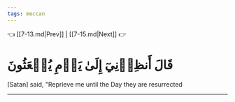 ```yaml
---
tags: meccan
---
```


👈 [[7-13.md|Prev]] | [[7-15.md|Next]] 👉

# قَالَ أَنظِرۡنِيٓ إِلَىٰ يَوۡمِ يُبۡعَثُونَ

[Satan] said, "Reprieve me until the Day they are resurrected

---

